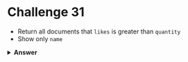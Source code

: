 # Challenge 31
- Return all documents that `likes` is greater than `quantity`
- Show only `name`


<details>
  <summary><strong>Answer</strong></summary>

  ```js
  db.produtos
    .find({ $expr: { $gt: ["$curtidas", "$vendidos"] } }, { _id: 0, nome: 1 });
  ```
</details>
